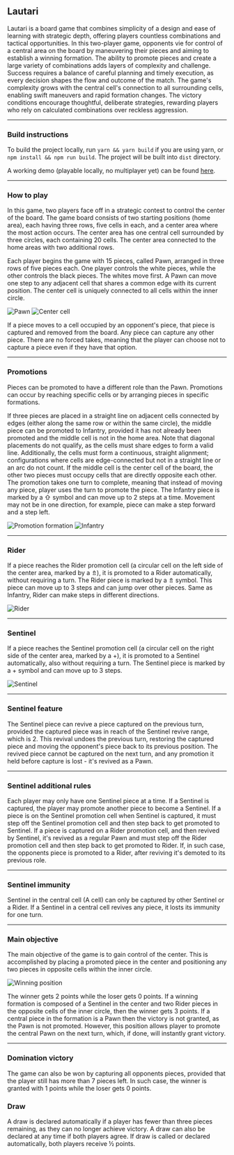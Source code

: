 ## Lautari

Lautari is a board game that combines simplicity of a design and ease of learning with strategic depth, offering players countless combinations and tactical opportunities. In this two-player game, opponents vie for control of a central area on the board by maneuvering their pieces and aiming to establish a winning formation. The ability to promote pieces and create a large variety of combinations adds layers of complexity and challenge. Success requires a balance of careful planning and timely execution, as every decision shapes the flow and outcome of the match. The game's complexity grows with the central cell's connection to all surrounding cells, enabling swift maneuvers and rapid formation changes. The victory conditions encourage thoughtful, deliberate strategies, rewarding players who rely on calculated combinations over reckless aggression.

---

### Build instructions

To build the project locally, run `yarn && yarn build` if you are using yarn, or `npm install && npm run build`. The project will be built into `dist` directory.

A working demo (playable locally, no multiplayer yet) can be found [here](https://ivanovsaleksejs.github.io/lautari/).

---

### How to play

In this game, two players face off in a strategic contest to control the center of the board. The game board consists of two starting positions (home area), each having three rows, five cells in each, and a center area where the most action occurs. The center area has one central cell surrounded by three circles, each containing 20 cells. The center area connected to the home areas with two additional rows.

Each player begins the game with 15 pieces, called Pawn, arranged in three rows of five pieces each. One player controls the white pieces, while the other controls the black pieces. The whites move first. A Pawn can move one step to any adjacent cell that shares a common edge with its current position. The center cell is uniquely connected to all cells within the inner circle.

![Pawn](src/images/pawn.png) ![Center cell](src/images/center.png)

If a piece moves to a cell occupied by an opponent's piece, that piece is captured and removed from the board. Any piece can capture any other piece. There are no forced takes, meaning that the player can choose not to capture a piece even if they have that option.

---

### Promotions

Pieces can be promoted to have a different role than the Pawn. Promotions can occur by reaching specific cells or by arranging pieces in specific formations.

If three pieces are placed in a straight line on adjacent cells connected by edges (either along the same row or within the same circle), the middle piece can be promoted to Infantry, provided it has not already been promoted and the middle cell is not in the home area. Note that diagonal placements do not qualify, as the cells must share edges to form a valid line. Additionally, the cells must form a continuous, straight alignment; configurations where cells are edge-connected but not in a straight line or an arc do not count. If the middle cell is the center cell of the board, the other two pieces must occupy cells that are directly opposite each other. The promotion takes one turn to complete, meaning that instead of moving any piece, player uses the turn to promote the piece. The Infantry piece is marked by a ⇧ symbol and can move up to 2 steps at a time. Movement may not be in one direction, for example, piece can make a step forward and a step left.

![Promotion formation](src/images/promotion.png) ![Infantry](src/images/infantry.png)

---

### Rider

If a piece reaches the Rider promotion cell (a circular cell on the left side of the center area, marked by a ⇯), it is promoted to a Rider automatically, without requiring a turn. The Rider piece is marked by a ⇯ symbol. This piece can move up to 3 steps and can jump over other pieces. Same as Infantry, Rider can make steps in different directions.

![Rider](src/images/rider.png)

---

### Sentinel

If a piece reaches the Sentinel promotion cell (a circular cell on the right side of the center area, marked by a +), it is promoted to a Sentinel automatically, also without requiring a turn. The Sentinel piece is marked by a + symbol and can move up to 3 steps.

![Sentinel](src/images/sentinel.png)

---

### Sentinel feature

The Sentinel piece can revive a piece captured on the previous turn, provided the captured piece was in reach of the Sentinel revive range, which is 2. This revival undoes the previous turn, restoring the captured piece and moving the opponent's piece back to its previous position. The revived piece cannot be captured on the next turn, and any promotion it held before capture is lost - it's revived as a Pawn.

---

### Sentinel additional rules

Each player may only have one Sentinel piece at a time. If a Sentinel is captured, the player may promote another piece to become a Sentinel. If a piece is on the Sentinel promotion cell when Sentinel is captured, it must step off the Sentinel promotion cell and then step back to get promoted to Sentinel. If a piece is captured on a Rider promotion cell, and then revived by Sentinel, it's revived as a regular Pawn and must step off the Rider promotion cell and then step back to get promoted to Rider. If, in such case, the opponents piece is promoted to a Rider, after reviving it's demoted to its previous role.

---

### Sentinel immunity

Sentinel in the central cell (A cell) can only be captured by other Sentinel or a Rider. If a Sentinel in a central cell revives any piece, it losts its immunity for one turn.

---

### Main objective

The main objective of the game is to gain control of the center. This is accomplished by placing a promoted piece in the center and positioning any two pieces in opposite cells within the inner circle.

![Winning position](src/images/winning.png)

The winner gets 2 points while the loser gets 0 points. If a winning formation is composed of a Sentinel in the center and two Rider pieces in the opposite cells of the inner circle, then the winner gets 3 points. If a central piece in the formation is a Pawn then the victory is not granted, as the Pawn is not promoted. However, this position allows player to promote the central Pawn on the next turn, which, if done, will instantly grant victory.

---

### Domination victory

The game can also be won by capturing all opponents pieces, provided that the player still has more than 7 pieces left. In such case, the winner is granted with 1 points while the loser gets 0 points.

### Draw

A draw is declared automatically if a player has fewer than three pieces remaining, as they can no longer achieve victory. A draw can also be declared at any time if both players agree. If draw is called or declared automatically, both players receive ½ points.
